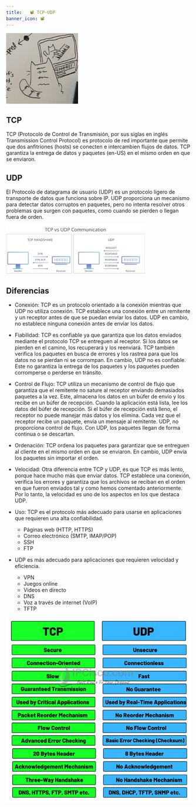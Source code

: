 ```yaml
---
title:   📽️ TCP-UDP
banner_icon: 📽️
---
```

![Caracteristicas](/sistemas-distribuidos/Examen1/images/tcpudp.jpg)
## TCP
TCP (Protocolo de Control de Transmisión, por sus siglas en inglés Transmission Control Protocol) es protocolo de red importante que permite que dos anfitriones (hosts) se conecten e intercambien flujos de datos. TCP garantiza la entrega de datos y paquetes (en-US) en el mismo orden en que se enviaron.

## UDP
El Protocolo de datagrama de usuario (UDP) es un protocolo ligero de transporte de datos que funciona sobre IP. UDP proporciona un mecanismo para detectar datos corruptos en paquetes, pero no intenta resolver otros problemas que surgen con paquetes, como cuando se pierden o llegan fuera de orden.

![Caracteristicas](/sistemas-distribuidos/Examen1/images/tcpudp2.png)
## Diferencias
- Conexión: TCP es un protocolo orientado a la conexión mientras que UDP no utiliza conexión. TCP establece una conexión entre un remitente y un receptor antes de que se puedan enviar los datos. UDP en cambio, no establece ninguna conexión antes de enviar los datos. 
- Fiabilidad: TCP es confiable ya que garantiza que los datos enviados mediante el protocolo TCP se entreguen al receptor. Si los datos se pierden en el camino, los recuperará y los reenviará. TCP también verifica los paquetes en busca de errores y los rastrea para que los datos no se pierdan ni se corrompan. En cambio, UDP no es confiable. Este no garantiza la entrega de los paquetes y los paquetes pueden corromperse o perderse en tránsito. 
- Control de Flujo: TCP utiliza un mecanismo de control de flujo que garantiza que el remitente no sature al receptor enviando demasiados paquetes a la vez. Este, almacena los datos en un búfer de envío y los recibe en un búfer de recepción. Cuando la aplicación está lista, lee los datos del búfer de recepción. Si el búfer de recepción está lleno, el receptor no puede manejar más datos y los elimina. Cada vez que el receptor recibe un paquete, envía un mensaje al remitente. UDP, no proporciona control de flujo. Con UDP, los paquetes llegan de forma continua o se descartan. 
- Ordenación: TCP ordena los paquetes para garantizar que se entreguen al cliente en el mismo orden en que se enviaron. En cambio, UDP envía los paquetes sin importar el orden. 
- Velocidad: Otra diferencia entre TCP y UDP, es que TCP es más lento, porque hace mucho más que enviar datos. TCP establece una conexión, verifica los errores y garantiza que los archivos se reciban en el orden en que fueron enviados tal y como hemos comentado anteriormente. Por lo tanto, la velocidad es uno de los aspectos en los que destaca UDP. 

- Uso: TCP es el protocolo más adecuado para usarse en aplicaciones que requieren una alta confiabilidad.
	- Páginas web (HTTP, HTTPS) 
	- Correo electrónico (SMTP, IMAP/POP) 
	- SSH 
	- FTP
- UDP es más adecuado para aplicaciones que requieren velocidad y eficiencia.
	- VPN 
	- Juegos online 
	- Videos en directo
	- DNS 
	- Voz a través de internet (VoIP) 
	- TFTP

![Caracteristicas](/sistemas-distribuidos/Examen1/images/tcpudp3.png)